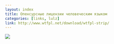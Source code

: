 ```yaml
---
layout: index
title: Опенсурсные лицензии человеческим языком
categories: [links, lulz]
link: http://www.wtfpl.net/download/wtfpl-strip/
---
```


![](http://www.wtfpl.net/wp-content/uploads/2012/12/wtfpl-strip.jpg)
